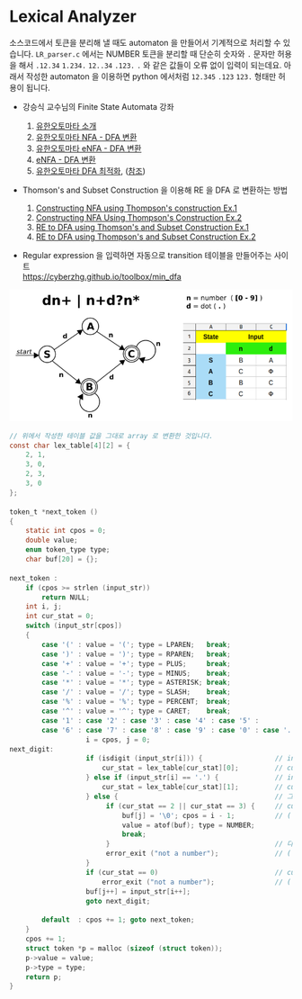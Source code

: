 
# Lexical Analyzer

소스코드에서 토큰을 분리해 낼 때도 automaton 을 만들어서 기계적으로 처리할 수 있습니다.
`LR_parser.c` 에서는 NUMBER 토큰을 분리할 때 단순히 숫자와 `.` 문자만 허용을 해서
`.12.34` `1.234.` `12..34` `.123.` `.` 와 같은 값들이 오류 없이 입력이 되는데요.
아래서 작성한 automaton 을 이용하면 python 에서처럼 `12.345` `.123` `123.` 형태만 허용이 됩니다.



- 강승식 교수님의 Finite State Automata 강좌 
    1. [유한오토마타 소개](https://www.youtube.com/watch?v=TzXOj-XRC-U&list=PLywg83lhcrgDvPgTr-xatGWSe6YYnDevz&index=113)
    2. [유한오토마타 NFA - DFA 변환](https://www.youtube.com/watch?v=AZQV8nFoVts&list=PLywg83lhcrgDvPgTr-xatGWSe6YYnDevz&index=114&t=2s)
    3. [유한오토마타 eNFA - DFA 변환](https://www.youtube.com/watch?v=NWmHcr5oGAU&list=PLywg83lhcrgDvPgTr-xatGWSe6YYnDevz&index=115&t=15s)
    4. [eNFA - DFA 변환](https://www.youtube.com/watch?v=cBTXRaupF9k&list=PLywg83lhcrgDvPgTr-xatGWSe6YYnDevz&index=117)
    5. [유한오토마타 DFA 최적화](https://www.youtube.com/watch?v=6mdKCBX4kdA&list=PLywg83lhcrgDvPgTr-xatGWSe6YYnDevz&index=116), ([참조](https://www.youtube.com/watch?v=53qT4NZ3nOo&list=PLywg83lhcrgDvPgTr-xatGWSe6YYnDevz&index=112))

- Thomson's and Subset Construction 을 이용해 RE 을 DFA 로 변환하는 방법  
    1. [Constructing NFA using Thompson's construction Ex.1](https://www.youtube.com/watch?v=DryssBQeOaM&list=PLywg83lhcrgDvPgTr-xatGWSe6YYnDevz&index=107)
    2. [Constructing NFA Using Thompson's Construction Ex.2](https://www.youtube.com/watch?v=tPBh8MOw8_Y&list=PLywg83lhcrgDvPgTr-xatGWSe6YYnDevz&index=108)
    3. [RE to DFA using Thomson's and Subset Construction Ex.1](https://www.youtube.com/watch?v=vt2x0W_jcPU&list=PLywg83lhcrgDvPgTr-xatGWSe6YYnDevz&index=109)
    4. [RE to DFA using Thompson's and Subset Construction Ex.2](https://www.youtube.com/watch?v=BgcBmdU_KOQ&list=PLywg83lhcrgDvPgTr-xatGWSe6YYnDevz&index=110)


- Regular expression 을 입력하면 자동으로 transition 테이블을 만들어주는 사이트  
https://cyberzhg.github.io/toolbox/min_dfa





![](lexer.png)


```c
// 위에서 작성한 테이블 값을 그대로 array 로 변환한 것입니다.
const char lex_table[4][2] = {
    2, 1,
    3, 0,
    2, 3,
    3, 0
};

token_t *next_token () 
{
    static int cpos = 0;
    double value;
    enum token_type type;
    char buf[20] = {}; 

next_token :
    if (cpos >= strlen (input_str))
        return NULL;
    int i, j;
    int cur_stat = 0; 
    switch (input_str[cpos]) 
    {
        case '(' : value = '('; type = LPAREN;   break;
        case ')' : value = ')'; type = RPAREN;   break;
        case '+' : value = '+'; type = PLUS;     break;
        case '-' : value = '-'; type = MINUS;    break;
        case '*' : value = '*'; type = ASTERISK; break;
        case '/' : value = '/'; type = SLASH;    break;
        case '%' : value = '%'; type = PERCENT;  break;
        case '^' : value = '^'; type = CARET;    break;
        case '1' : case '2' : case '3' : case '4' : case '5' :
        case '6' : case '7' : case '8' : case '9' : case '0' : case '.' :
                   i = cpos, j = 0; 
next_digit:                   
                   if (isdigit (input_str[i])) {                  // input char 가 숫자일 경우
                       cur_stat = lex_table[cur_stat][0];         // cur_stat 을 테이블 값에 따라 이동
                   } else if (input_str[i] == '.') {              // input char 가 "." 일 경우
                       cur_stat = lex_table[cur_stat][1];         // cur_stat 을 테이블 값에 따라 이동
                   } else {                                       // 그 밖의 문자는 마지막을 의미하므로
                        if (cur_stat == 2 || cur_stat == 3) {     // cur_stat 가 accept 인지 비교하고
                            buf[j] = '\0'; cpos = i - 1;          // ( accept : B = 2, C = 3 )
                            value = atof(buf); type = NUMBER;
                            break;
                        }                                         // 다를 경우는 오류가 됩니다.
                        error_exit ("not a number");              // ( 예: 상태 A 에서 종료할 경우 )
                   }
                   if (cur_stat == 0)                             // cur_stat 이 테이블의 0 값을 가리키면 오류.
                       error_exit ("not a number");               // ( 예: 상태 A or C 에서 "." 이 입력될 경우 )
                   buf[j++] = input_str[i++]; 
                   goto next_digit;

        default  : cpos += 1; goto next_token;
    }
    cpos += 1;
    struct token *p = malloc (sizeof (struct token));
    p->value = value;
    p->type = type;
    return p;
}
```

